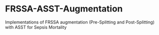 # FRSSA-ASST-Augmentation
Implementations of FRSSA augmentation (Pre-Splitting and Post-Splitting) with ASST for Sepsis Mortality
